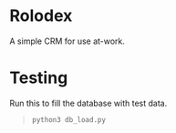 # Rolodex

A simple CRM for use at-work.

# Testing

Run this to fill the database with test data.

> `python3 db_load.py`